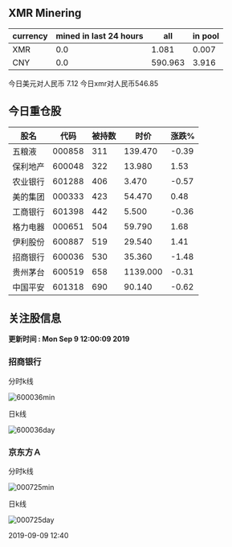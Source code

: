 ## XMR Minering

|currency|mined in last 24 hours|all|in pool|
|---|---|---|---|
|XMR|0.0|1.081|0.007|
|CNY|0.0|590.963|3.916|

今日美元对人民币 7.12	今日xmr对人民币546.85


## 今日重仓股 

|股名|代码|被持数|时价|涨跌%|
|---|---|---|---|---|
|五粮液|000858|311|139.470|-0.39|
|保利地产|600048|322|13.980|1.53|
|农业银行|601288|406|3.470|-0.57|
|美的集团|000333|423|54.470|0.48|
|工商银行|601398|442|5.500|-0.36|
|格力电器|000651|504|59.790|1.68|
|伊利股份|600887|519|29.540|1.41|
|招商银行|600036|530|35.360|-1.48|
|贵州茅台|600519|658|1139.000|-0.31|
|中国平安|601318|690|90.140|-0.62|

## 关注股信息
**更新时间 : Mon Sep  9 12:00:09 2019**
### 招商银行 
分时k线

![600036min](http://image.sinajs.cn/newchart/min/n/sh600036.gif)

日k线

![600036day](http://image.sinajs.cn/newchart/daily/n/sh600036.gif)

### 京东方Ａ 
分时k线

![000725min](http://image.sinajs.cn/newchart/min/n/sz000725.gif)

日k线

![000725day](http://image.sinajs.cn/newchart/daily/n/sz000725.gif)

2019-09-09 12:40